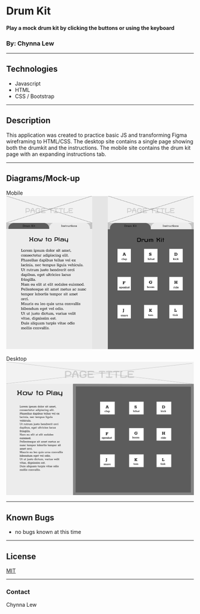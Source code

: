 # Drum Kit

#### Play a mock drum kit by clicking the buttons or using the keyboard

### By: Chynna Lew

<hr/>

## Technologies
* Javascript
* HTML
* CSS / Bootstrap

<hr/>

## Description
This application was created to practice basic JS and transforming Figma wireframing to HTML/CSS. The desktop site contains a single page showing both the drumkit and the instructions. The mobile site contains the drum kit page with an expanding instructions tab.

<hr/>

## Diagrams/Mock-up

Mobile
<img src="assets/diagrams/drum-mobile.png" alt="Mobile mockup"/>

Desktop
<img src="assets/diagrams/drum-desktop.png" alt="Desktop mockup"/>

<hr/>

## Known Bugs
* no bugs known at this time

<hr/>

## License

[MIT](https://opensource.org/licenses/MIT)

<hr/>

### Contact

Chynna Lew